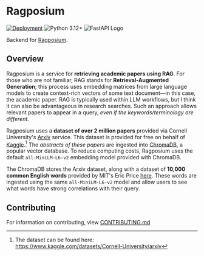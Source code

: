 # Ragposium

[![Deployment](https://github.com/kyle-tennison/ragposium/actions/workflows/deploy.yml/badge.svg)](https://github.com/kyle-tennison/ragposium/actions/workflows/deploy.yml)
![Python 3.12+](https://img.shields.io/badge/python-3.12%2B-blue)
![FastAPI Logo](https://img.shields.io/badge/FastAPI-005571?style=for-the-badge&logo=fastapi)

Backend for [Ragposium](https://ragposium.com).

## Overview

Ragposium is a service for **retrieving academic papers using RAG**. For those who are not familiar, RAG stands for **Retrieval-Augmented Generation**; this process uses embedding matrices from large language models to create context-rich vectors of some text document—in this case, the academic paper. RAG is typically used within LLM workflows, but I think it can also be advantageous in research searches. Such an approach allows relevant papers to appear in a query, _even if the keywords/terminology are different._

Ragposium uses a **dataset of over 2 million papers** provided via Cornell University's [Arxiv](https://arxiv.org) service. This dataset is provided for free on behalf of [Kaggle](http://kaggle.com/).[^1] The _abstracts of these papers_ are ingested into [ChromaDB](https://www.trychroma.com/), a popular vector database. To reduce computing costs, Ragposium uses the default `all-MiniLM-L6-v2` embedding model provided with ChromaDB.

The ChromaDB stores the Arxiv dataset, along with a dataset of **10,000 common English words** provided by MIT's Eric Price [here](https://www.mit.edu/~ecprice/wordlist.10000). These words are ingested using the same `all-MiniLM-L6-v2` model and allow users to see what words have strong correlations with their query.

[^1]: The dataset can be found here: https://www.kaggle.com/datasets/Cornell-University/arxiv

## Contributing

For information on contributing, view [CONTRIBUTING.md](CONTRIBUTING.md)
